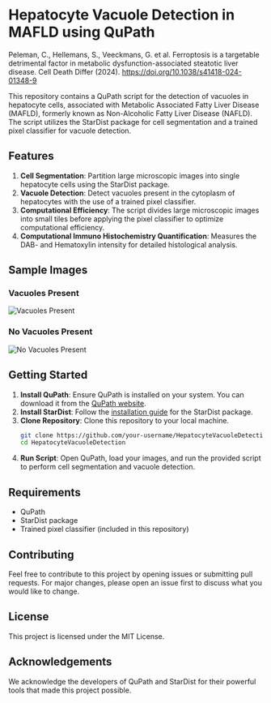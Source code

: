 # Hepatocyte Vacuole Detection in MAFLD using QuPath
Peleman, C., Hellemans, S., Veeckmans, G. et al. Ferroptosis is a targetable detrimental factor in metabolic dysfunction-associated steatotic liver disease. Cell Death Differ (2024). https://doi.org/10.1038/s41418-024-01348-9

This repository contains a QuPath script for the detection of vacuoles in hepatocyte cells, associated with Metabolic Associated Fatty Liver Disease (MAFLD), formerly known as Non-Alcoholic Fatty Liver Disease (NAFLD). The script utilizes the StarDist package for cell segmentation and a trained pixel classifier for vacuole detection.

## Features

1. **Cell Segmentation**: Partition large microscopic images into single hepatocyte cells using the StarDist package.
2. **Vacuole Detection**: Detect vacuoles present in the cytoplasm of hepatocytes with the use of a trained pixel classifier.
3. **Computational Efficiency**: The script divides large microscopic images into small tiles before applying the pixel classifier to optimize computational efficiency.
4. **Computational Immuno Histochemistry Quantification**: Measures the DAB- and Hematoxylin intensity for detailed histological analysis.

## Sample Images

### Vacuoles Present
![Vacuoles Present](https://github.com/user-attachments/assets/ffbfd9bf-bdce-4ce3-ad77-8e4e7d0db206)

### No Vacuoles Present
![No Vacuoles Present](https://github.com/user-attachments/assets/d0568783-0fc1-4c83-82e2-5f6f20d1114b)

## Getting Started

1. **Install QuPath**: Ensure QuPath is installed on your system. You can download it from the [QuPath website](https://qupath.github.io).
2. **Install StarDist**: Follow the [installation guide](https://github.com/stardist/stardist) for the StarDist package.
3. **Clone Repository**: Clone this repository to your local machine.
   ```sh
   git clone https://github.com/your-username/HepatocyteVacuoleDetection
   cd HepatocyteVacuoleDetection
   ```
4. **Run Script**: Open QuPath, load your images, and run the provided script to perform cell segmentation and vacuole detection.

## Requirements

- QuPath
- StarDist package
- Trained pixel classifier (included in this repository)

## Contributing

Feel free to contribute to this project by opening issues or submitting pull requests. For major changes, please open an issue first to discuss what you would like to change.

## License

This project is licensed under the MIT License.

## Acknowledgements

We acknowledge the developers of QuPath and StarDist for their powerful tools that made this project possible.
